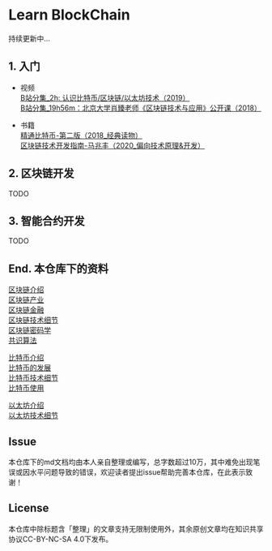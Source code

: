 # Learn BlockChain

持续更新中...

## 1. 入门

- 视频  
[B站分集_2h: 认识比特币/区块链/以太坊技术（2019）](https://www.bilibili.com/video/BV1gt411T7Tq)  
[B站分集_19h56m：北京大学肖臻老师《区块链技术与应用》公开课（2018）](https://www.bilibili.com/video/BV1Vt411X7JF)


- 书籍  
[精通比特币-第二版（2018_经典读物）](https://book.douban.com/subject/30280401/)  
[区块链技术开发指南-马兆丰（2020_偏向技术原理&开发）](https://baike.baidu.com/item/区块链技术开发指南/56688853?fr=aladdin)  

## 2. 区块链开发

TODO

## 3. 智能合约开发
TODO

## End. 本仓库下的资料

[区块链介绍](./blockchain_introduce.md)  
[区块链产业](./blockchain_industries.md)  
[区块链金融](./blockchain_finance.md)  
[区块链技术细节](./blockchain_tech_detail.md)  
[区块链密码学](./cryptograph.md)  
[共识算法](./consensus.md)

[比特币介绍](./bitcoin_intro.md)  
[比特币的发展](./bitcoin_development.md)  
[比特币技术细节](./bitcoin_tech_detail.md)  
[比特币使用](./bitcoin_usage.md)  

[以太坊介绍](./ethereum_intro.md)  
[以太坊技术细节](./ethereum_tech_detail.md)

## Issue
本仓库下的md文档均由本人亲自整理或编写，总字数超过10万，其中难免出现笔误或因水平问题导致的错误，欢迎读者提出issue帮助完善本仓库，在此表示致谢！

## License
本仓库中除标题含「整理」的文章支持无限制使用外，其余原创文章均在知识共享协议CC-BY-NC-SA 4.0下发布。